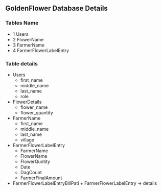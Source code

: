 ## GoldenFlower Database Details

  ### Tables Name
  - 1 Users
  - 2 FlowerName
  - 3 FarmerName
  - 4 FarmerFlowerLabelEntry

  ### Table details
  + Users
    + first_name
    + middle_name
    + last_name
    + role
  + FlowerDetails
    + flower_name
    + flower_quantity
  + FarmerName
    + first_name
    + middle_name
    + last_name
    + village
  + FarmerFlowerLabelEntry 
    + FarmerName
    + FlowerName
    + FlowerQuntity
    + Date
    + DagCount
    + FarmerFinalAmount
  +  FarmerFlowerLabelEntryBillPati
    + FarmerFlowerLabelEntry -> details
    
